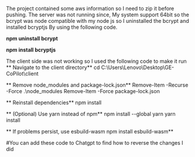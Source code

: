 The project contained some aws information so I need to zip it before pushing. 
The server was not running since,
My system support 64bit so the bcrypt was node compatible with my node js so I uninstalled the bcrypt and installed bcryptjs
By using the following code.

**npm uninstall bcrypt**

**npm install bcryptjs**

The client side was not working so I used the following code to make it run 
** Navigate to the client directory**
cd C:\Users\Lenovo\Desktop\GE-CoPilot\client

** Remove node_modules and package-lock.json**
Remove-Item -Recurse -Force .\node_modules
Remove-Item -Force package-lock.json

** Reinstall dependencies**
npm install

** (Optional) Use yarn instead of npm**
 npm install --global yarn
 yarn install

** If problems persist, use esbuild-wasm
npm install esbuild-wasm**


#You can add these code to Chatgpt to find how to reverse the changes I did
